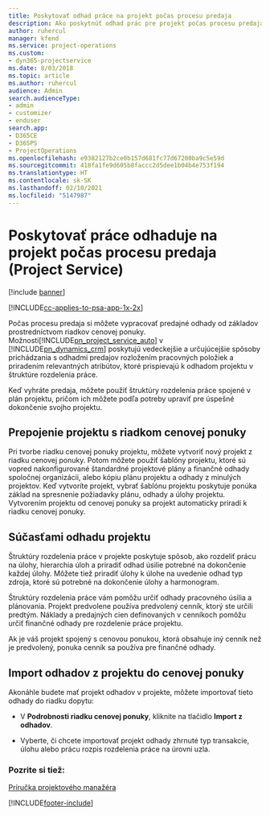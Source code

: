 ```yaml
---
title: Poskytovať odhad práce na projekt počas procesu predaja
description: Ako poskytnúť odhad prác pre projekt počas procesu predaja v Project Service
author: ruhercul
manager: kfend
ms.service: project-operations
ms.custom:
- dyn365-projectservice
ms.date: 8/03/2018
ms.topic: article
ms.author: ruhercul
audience: Admin
search.audienceType:
- admin
- customizer
- enduser
search.app:
- D365CE
- D365PS
- ProjectOperations
ms.openlocfilehash: e9382127b2ce0b157d681fc77d67200ba9c5e59d
ms.sourcegitcommit: 418fa1fe9d605b8faccc2d5dee1b04b4e753f194
ms.translationtype: HT
ms.contentlocale: sk-SK
ms.lasthandoff: 02/10/2021
ms.locfileid: "5147987"
---
```

# <a name="provide-work-estimates-for-a-project-during-the-sales-process-project-service"></a>Poskytovať práce odhaduje na projekt počas procesu predaja (Project Service)

[!include [banner](../includes/psa-now-project-operations.md)]

[!INCLUDE[cc-applies-to-psa-app-1x-2x](../includes/cc-applies-to-psa-app-1x-2x.md)]

Počas procesu predaja si môžete vypracovať predajné odhady od základov prostredníctvom riadkov cenovej ponuky. Možnosti[!INCLUDE[pn_project_service_auto](../includes/pn-project-service-auto.md)] v [!INCLUDE[pn_dynamics_crm](../includes/pn-dynamics-crm.md)] poskytujú vedeckejšie a určujúcejšie spôsoby prichádzania s odhadmi predajov rozložením pracovných položiek a priradením relevantných atribútov, ktoré prispievajú k odhadom projektu v štruktúre rozdelenia práce.  
  
 Keď vyhráte predaja, môžete použiť štruktúry rozdelenia práce spojené v plán projektu, pričom ich môžete podľa potreby upraviť pre úspešné dokončenie svojho projektu.  
  
## <a name="link-a-project-to-a-quote-line"></a>Prepojenie projektu s riadkom cenovej ponuky  
 Pri tvorbe riadku cenovej ponuky projektu, môžete vytvoriť nový projekt z riadku cenovej ponuky. Potom môžete použiť šablóny projektu, ktoré sú vopred nakonfigurované štandardné projektové plány a finančné odhady spoločnej organizácii, alebo kópiu plánu projektu a odhady z minulých projektov. Keď vytvoríte projekt, vybrať šablónu projektu poskytuje ponúka základ na spresnenie požiadavky plánu, odhady a úlohy projektu. Vytvorením projektu od cenovej ponuky sa projekt automaticky priradí k riadku cenovej ponuky.  
  
## <a name="project-estimate-components"></a>Súčasťami odhadu projektu  
 Štruktúry rozdelenia práce v projekte poskytuje spôsob, ako rozdeliť prácu na úlohy, hierarchia úloh a priradiť odhad úsilie potrebné na dokončenie každej úlohy. Môžete tiež priradiť úlohy k úlohe na uvedenie odhad typ zdroja, ktoré sú potrebné na dokončenie úlohy a harmonogram.  
  
 Štruktúry rozdelenia práce vám pomôžu určiť odhady pracovného úsilia a plánovania. Projekt predvolene používa predvolený cenník, ktorý ste určili predtým. Náklady a predajných cien definovaných v cenníkoch pomôžu určiť finančné odhady pre rozdelenie práce projektu.  
  
 Ak je váš projekt spojený s cenovou ponukou, ktorá obsahuje iný cenník než je predvolený, ponuka cenník sa používa pre finančné odhady.  
  
## <a name="import-estimates-from-a-project-into-a-quote"></a>Import odhadov z projektu do cenovej ponuky  
 Akonáhle budete mať projekt odhadov v projekte, môžete importovať tieto odhady do riadku dopytu:  
  
-   V **Podrobnosti riadku cenovej ponuky**, kliknite na tlačidlo **Import z odhadov**. 

-   Vyberte, či chcete importovať projekt odhady zhrnuté typ transakcie, úlohu alebo prácu rozpis rozdelenia práce na úrovni uzla.  
  
### <a name="see-also"></a>Pozrite si tiež:  
 [Príručka projektového manažéra](../psa/project-manager-guide.md)


[!INCLUDE[footer-include](../includes/footer-banner.md)]